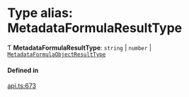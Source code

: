 # Type alias: MetadataFormulaResultType

Ƭ **MetadataFormulaResultType**: `string` \| `number` \| [`MetadataFormulaObjectResultType`](../interfaces/MetadataFormulaObjectResultType.md)

#### Defined in

[api.ts:673](https://github.com/coda/packs-sdk/blob/main/api.ts#L673)
